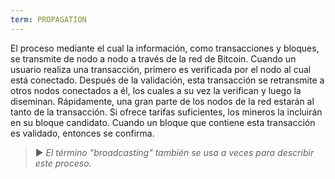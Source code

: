 ```yaml
---
term: PROPAGATION
---
```


El proceso mediante el cual la información, como transacciones y bloques, se transmite de nodo a nodo a través de la red de Bitcoin. Cuando un usuario realiza una transacción, primero es verificada por el nodo al cual está conectado. Después de la validación, esta transacción se retransmite a otros nodos conectados a él, los cuales a su vez la verifican y luego la diseminan. Rápidamente, una gran parte de los nodos de la red estarán al tanto de la transacción. Si ofrece tarifas suficientes, los mineros la incluirán en su bloque candidato. Cuando un bloque que contiene esta transacción es validado, entonces se confirma.

> ► *El término "broadcasting" también se usa a veces para describir este proceso.*